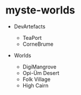 # myste-worlds

- DevArtefacts
  - TeaPort
  - CorneBrume

- Worlds
  - DigiMangrove
  - Opi-Üm Desert
  - Folk Village
  - High Cairn
